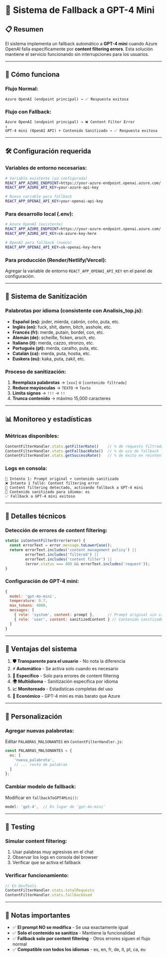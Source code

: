 # 🔄 Sistema de Fallback a GPT-4 Mini

## 📋 **Resumen**

El sistema implementa un fallback automático a **GPT-4 mini** cuando Azure OpenAI falla específicamente por **content filtering errors**. Esta solución mantiene el servicio funcionando sin interrupciones para los usuarios.

---

## 🔧 **Cómo funciona**

### **Flujo Normal:**
```
Azure OpenAI (endpoint principal) → ✅ Respuesta exitosa
```

### **Flujo con Fallback:**
```
Azure OpenAI (endpoint principal) → ❌ Content Filter Error
↓
GPT-4 mini (OpenAI API) + Contenido Sanitizado → ✅ Respuesta exitosa
```

---

## 🛠️ **Configuración requerida**

### **Variables de entorno necesarias:**

```bash
# Variable existente (ya configurada)
REACT_APP_AZURE_ENDPOINT=https://your-azure-endpoint.openai.azure.com/
REACT_APP_AZURE_API_KEY=your-azure-api-key

# Nueva variable para fallback
REACT_APP_OPENAI_API_KEY=your-openai-api-key
```

### **Para desarrollo local (.env):**
```bash
# Azure OpenAI (existente)
REACT_APP_AZURE_ENDPOINT=https://your-azure-endpoint.openai.azure.com/
REACT_APP_AZURE_API_KEY=sk-azure-key-here

# OpenAI para fallback (nuevo)
REACT_APP_OPENAI_API_KEY=sk-openai-key-here
```

### **Para producción (Render/Netlify/Vercel):**
Agregar la variable de entorno `REACT_APP_OPENAI_API_KEY` en el panel de configuración.

---

## 🧹 **Sistema de Sanitización**

### **Palabrotas por idioma (consistente con Analisis_top.js):**
- **Español (es):** joder, mierda, cabrón, coño, puta, etc.
- **Inglés (en):** fuck, shit, damn, bitch, asshole, etc.
- **Francés (fr):** merde, putain, bordel, con, etc.
- **Alemán (de):** scheiße, ficken, arsch, etc.
- **Italiano (it):** merda, cazzo, stronzo, etc.
- **Portugués (pt):** merda, caralho, puta, etc.
- **Catalán (ca):** merda, puta, hostia, etc.
- **Euskera (eu):** kaka, puta, zakil, etc.

### **Proceso de sanitización:**
1. **Reemplaza palabrotas** → `[xxx]` o `[contenido filtrado]`
2. **Reduce mayúsculas** → `TEXTO` → `Texto`
3. **Limita signos** → `!!!` → `!!`
4. **Trunca contenido** → máximo 15,000 caracteres

---

## 📊 **Monitoreo y estadísticas**

### **Métricas disponibles:**
```javascript
ContentFilterHandler.stats.getFilterRate()    // % de requests filtrados
ContentFilterHandler.stats.getFallbackRate()  // % de uso de fallback
ContentFilterHandler.stats.getSuccessRate()   // % de éxito en reintentos
```

### **Logs en consola:**
```
🔄 Intento 1: Prompt original + contenido sanitizado
❌ Intento 1 falló: Content filtering error
🚨 Content filtering detectado, activando fallback a GPT-4 mini
📝 Contenido sanitizado para idioma: es
✅ Fallback a GPT-4 mini exitoso
```

---

## 🔬 **Detalles técnicos**

### **Detección de errores de content filtering:**
```javascript
static isContentFilterError(error) {
  const errorText = error.message.toLowerCase();
  return errorText.includes('content management policy') ||
         errorText.includes('filtered') ||
         errorText.includes('content filter') ||
         (error.status === 400 && errorText.includes('request'));
}
```

### **Configuración de GPT-4 mini:**
```javascript
{
  model: 'gpt-4o-mini',
  temperature: 0.7,
  max_tokens: 4000,
  messages: [
    { role: 'system', content: prompt },      // Prompt original sin cambios
    { role: 'user', content: sanitizedContent } // Contenido sanitizado
  ]
}
```

---

## 🚀 **Ventajas del sistema**

1. **🛡️ Transparente para el usuario** - No nota la diferencia
2. **⚡ Automático** - Se activa solo cuando es necesario
3. **🎯 Específico** - Solo para errores de content filtering
4. **🌍 Multiidioma** - Sanitización específica por idioma
5. **📈 Monitoreado** - Estadísticas completas del uso
6. **💸 Económico** - GPT-4 mini es más barato que Azure

---

## 🔧 **Personalización**

### **Agregar nuevas palabrotas:**
Editar `PALABRAS_MALSONANTES` en `ContentFilterHandler.js`:

```javascript
const PALABRAS_MALSONANTES = {
  es: [
    'nueva_palabrota',
    // ... resto de palabras
  ]
};
```

### **Cambiar modelo de fallback:**
Modificar en `fallbackToGPT4Mini()`:

```javascript
model: 'gpt-4',  // En lugar de 'gpt-4o-mini'
```

---

## 🧪 **Testing**

### **Simular content filtering:**
1. Usar palabras muy agresivas en el chat
2. Observar los logs en consola del browser
3. Verificar que se activa el fallback

### **Verificar funcionamiento:**
```javascript
// En DevTools
ContentFilterHandler.stats.totalRequests
ContentFilterHandler.stats.fallbackUsed
```

---

## 📝 **Notas importantes**

- ✅ **El prompt NO se modifica** - Se usa exactamente igual
- ✅ **Solo el contenido se sanitiza** - Mantiene la funcionalidad
- ✅ **Fallback solo por content filtering** - Otros errores siguen el flujo normal
- ✅ **Compatible con todos los idiomas** - es, en, fr, de, it, pt, ca, eu 